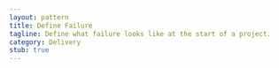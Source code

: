 ```yaml
---
layout: pattern
title: Define Failure
tagline: Define what failure looks like at the start of a project.
category: Delivery
stub: true
---
```

